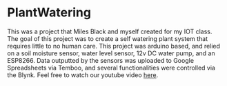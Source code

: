 # PlantWatering
This was a project that Miles Black and myself created for my IOT class.  The goal of this project was to create a self watering plant system that requires little to no human care.  This project was arduino based, and relied on a soil moisture sensor, water level sensor, 12v DC water pump, and an ESP8266. Data outputted by the sensors was uploaded to Google Spreadsheets via Temboo, and several functionalities were controlled via the Blynk. Feel free to watch our youtube video [here](https://www.youtube.com/watch?v=QaVWVqB4NiE&t=9s). 
